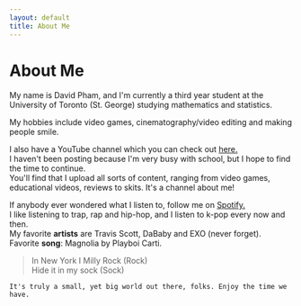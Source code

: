 ```yaml
---
layout: default
title: About Me
---
```

# About Me

My name is David Pham, and I'm currently a third year student at the University of Toronto (St. George) studying mathematics and statistics.

My hobbies include video games, cinematography/video editing and making people smile.

I also have a YouTube channel which you can check out [here.](https://www.youtube.com/channel/UCaaYCWSM01Ke6LqG100zg0A)  
I haven't been posting because I'm very busy with school, but I hope to find the time to continue.  
You'll find that I upload all sorts of content, ranging from video games, educational videos, reviews to skits. It's a channel about me!

If anybody ever wondered what I listen to, follow me on [Spotify.](https://open.spotify.com/user/6r2g75pi5l7e863bglv83pzj9?si=CZbhiKIdRq2NqdZcS2SdHQ)  
I like listening to trap, rap and hip-hop, and I listen to k-pop every now and then.  
My favorite **artists** are Travis Scott, DaBaby and EXO (never forget).  
Favorite **song**: Magnolia by Playboi Carti.  
> In New York I Milly Rock (Rock)  
> Hide it in my sock (Sock)

`It's truly a small, yet big world out there, folks. Enjoy the time we have.`